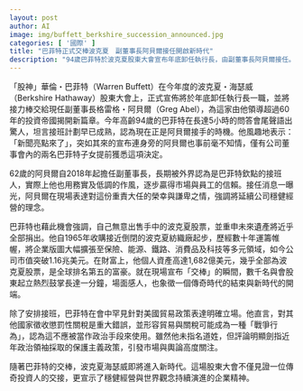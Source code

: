 ```yaml
---
layout: post
author: AI
image: img/buffett_berkshire_succession_announced.jpg
categories: [ '國際' ]
title: "巴菲特正式交棒波克夏　副董事長阿貝爾接任開啟新時代"
description: "94歲巴菲特於波克夏股東大會宣布年底卸任執行長，由副董事長阿貝爾接任。連任訊息未事先通知阿貝爾，僅有兩名巴菲特子女提前知情。巴菲特重申將捐出遺產、不賣股票，並罕見批評美國貿易保護政策。現場數千股東起立鼓掌，象徵新舊時代交替，波克夏踏入新篇章。"
---
```

「股神」華倫・巴菲特（Warren Buffett）在今年度的波克夏・海瑟威（Berkshire Hathaway）股東大會上，正式宣佈將於年底卸任執行長一職，並將接力棒交給現任副董事長格雷格・阿貝爾（Greg Abel），為這家由他領導超過60年的投資帝國揭開新篇章。今年高齡94歲的巴菲特在長達5小時的問答會尾聲語出驚人，坦言接班計劃早已成熟，認為現在正是阿貝爾接手的時機。他風趣地表示：「新聞亮點來了」，突如其來的宣布連身旁的阿貝爾也事前毫不知情，僅有公司董事會內的兩名巴菲特子女提前獲悉這項決定。

62歲的阿貝爾自2018年起擔任副董事長，長期被外界認為是巴菲特欽點的接班人，實際上他也用務實及低調的作風，逐步贏得市場與員工的信賴。接任消息一曝光，阿貝爾在現場表達對這份重責大任的榮幸與謙卑之情，強調將延續公司穩健經營的理念。

巴菲特也藉此機會強調，自己無意出售手中的波克夏股票，並重申未來遺產將近乎全部捐出。他自1965年收購接近倒閉的波克夏紡織廠起步，歷經數十年運籌帷幄，將企業版圖大幅擴張至保險、能源、鐵路、消費品及科技等多元領域，如今公司市值突破1.16兆美元。在財富上，他個人資產高達1,682億美元，幾乎全部為波克夏股票，是全球排名第五的富豪。就在現場宣布「交棒」的瞬間，數千名與會股東起立熱烈鼓掌長達一分鐘，場面感人，也象徵一個傳奇時代的結束與新時代的開端。

除了安排接班，巴菲特在會中罕見針對美國貿易政策表達明確立場。他直言，對其他國家徵收懲罰性關稅是重大錯誤，並形容貿易與關稅可能成為一種「戰爭行為」，認為這不應被當作政治手段來使用。雖然他未指名道姓，但評論明顯劍指近年政治領袖採取的保護主義政策，引發市場與輿論高度關注。

隨著巴菲特的交棒，波克夏海瑟威即將進入新時代。這場股東大會不僅見證一位傳奇投資人的交接，更宣示了穩健經營與世界觀念持續演進的企業精神。